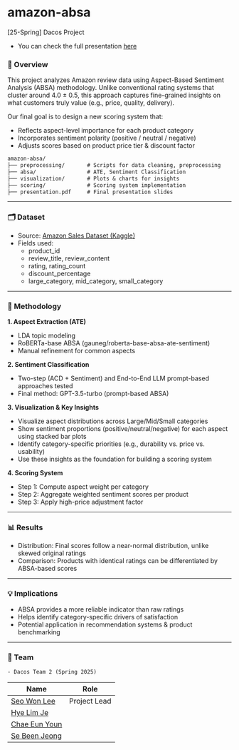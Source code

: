 # amazon-absa 

[25-Spring] Dacos Project
- You can check the full presentation [here](presentation.pdf)

### 📌 Overview

This project analyzes Amazon review data using Aspect-Based Sentiment Analysis (ABSA) methodology.
Unlike conventional rating systems that cluster around 4.0 ± 0.5, this approach captures fine-grained insights on what customers truly value (e.g., price, quality, delivery).

Our final goal is to design a new scoring system that:
- Reflects aspect-level importance for each product category
- Incorporates sentiment polarity (positive / neutral / negative)
- Adjusts scores based on product price tier & discount factor

```markdown
amazon-absa/
├── preprocessing/       # Scripts for data cleaning, preprocessing
├── absa/                # ATE, Sentiment Classification
├── visualization/       # Plots & charts for insights
├── scoring/             # Scoring system implementation
├── presentation.pdf     # Final presentation slides
```
___

### 🗂 Dataset
- Source: [Amazon Sales Dataset (Kaggle)](https://www.kaggle.com/datasets/karkavelrajaj/amazon-sales-dataset)
- Fields used:
	- product_id
	- review_title, review_content
	- rating, rating_count
	- discount_percentage
	- large_category, mid_category, small_category

___

### 🔎 Methodology

**1. Aspect Extraction (ATE)**
- LDA topic modeling
- RoBERTa-base ABSA (gauneg/roberta-base-absa-ate-sentiment)
- Manual refinement for common aspects

**2. Sentiment Classification**
- Two-step (ACD + Sentiment) and End-to-End LLM prompt-based approaches tested
-	Final method: GPT-3.5-turbo (prompt-based ABSA)

**3. Visualization & Key Insights**
   - Visualize aspect distributions across Large/Mid/Small categories  
   - Show sentiment proportions (positive/neutral/negative) for each aspect using stacked bar plots  
   - Identify category-specific priorities (e.g., durability vs. price vs. usability)  
   - Use these insights as the foundation for building a scoring system  

**4. Scoring System**
-	Step 1: Compute aspect weight per category
-	Step 2: Aggregate weighted sentiment scores per product
-	Step 3: Apply high-price adjustment factor

___

### 📊 Results
-	Distribution: Final scores follow a near-normal distribution, unlike skewed original ratings
-	Comparison: Products with identical ratings can be differentiated by ABSA-based scores

___

### 💡 Implications
-	ABSA provides a more reliable indicator than raw ratings
-	Helps identify category-specific drivers of satisfaction
-	Potential application in recommendation systems & product benchmarking

___

### 👥 Team
	- Dacos Team 2 (Spring 2025)
| Name            | Role                          |
|-----------------|-------------------------------|
| [Seo Won Lee](https://github.com/seo-won-lee)      | Project Lead                  |
| [Hye Lim Je](https://github.com/jehyelim)       |                                |
| [Chae Eun Youn](https://github.com/melitina915)     |                                | 
| [Se Been Jeong]((https://github.com/sebeenjeong))     |                               |                            |

